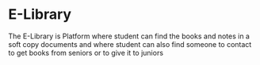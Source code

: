 # E-Library
The E-Library is Platform where student can find the books and notes in a soft copy documents and where student can also find someone to contact to get books from seniors or to give it to juniors
